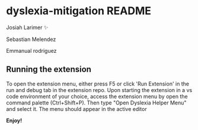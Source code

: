 # dyslexia-mitigation README

Josiah Larimer ✨

Sebastian Melendez

Emmanual rodriguez

## Running the extension

To open the extension menu, either press F5 or click 'Run Extension' in the run and debug tab in the extension repo.
Upon starting the extension in a vs code environment of your choice, access the extension menu by open the command palette (Ctrl+Shift+P). Then type "Open Dyslexia Helper Menu" and select it. The menu should appear in the active editor

**Enjoy!**
